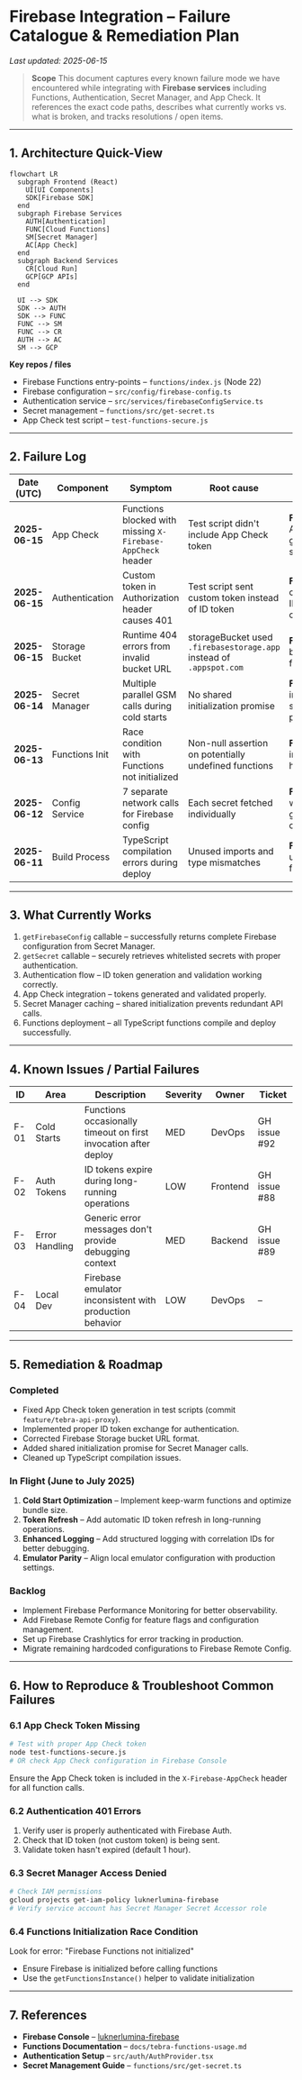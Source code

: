 # Firebase Integration – Failure Catalogue & Remediation Plan

*Last updated: 2025-06-15*

> **Scope**
> This document captures every known failure mode we have encountered while integrating with **Firebase services** including Functions, Authentication, Secret Manager, and App Check. It references the exact code paths, describes what currently works vs. what is broken, and tracks resolutions / open items.

---

## 1. Architecture Quick-View

```mermaid
flowchart LR
  subgraph Frontend (React)
    UI[UI Components]
    SDK[Firebase SDK]
  end
  subgraph Firebase Services
    AUTH[Authentication]
    FUNC[Cloud Functions]
    SM[Secret Manager]
    AC[App Check]
  end
  subgraph Backend Services
    CR[Cloud Run]
    GCP[GCP APIs]
  end

  UI --> SDK
  SDK --> AUTH
  SDK --> FUNC
  FUNC --> SM
  FUNC --> CR
  AUTH --> AC
  SM --> GCP
```

**Key repos / files**

- Firebase Functions entry-points – `functions/index.js` (Node 22)
- Firebase configuration – `src/config/firebase-config.ts`
- Authentication service – `src/services/firebaseConfigService.ts`
- Secret management – `functions/src/get-secret.ts`
- App Check test script – `test-functions-secure.js`

---

## 2. Failure Log

| Date (UTC) | Component | Symptom | Root cause | Status |
|------------|-----------|---------|-----------|--------|
| **2025-06-15** | App Check | Functions blocked with missing `X-Firebase-AppCheck` header | Test script didn't include App Check token | **Fixed** – added App Check token generation in test script |
| **2025-06-15** | Authentication | Custom token in Authorization header causes 401 | Test script sent custom token instead of ID token | **Fixed** – exchange custom token for ID token using client SDK |
| **2025-06-15** | Storage Bucket | Runtime 404 errors from invalid bucket URL | storageBucket used `.firebasestorage.app` instead of `.appspot.com` | **Fixed** – corrected bucket URL format |
| **2025-06-14** | Secret Manager | Multiple parallel GSM calls during cold starts | No shared initialization promise | **Fixed** – implemented shared promise pattern |
| **2025-06-13** | Functions Init | Race condition with Functions not initialized | Non-null assertion on potentially undefined functions | **Fixed** – added initialization check helper |
| **2025-06-12** | Config Service | 7 separate network calls for Firebase config | Each secret fetched individually | **Fixed** – replaced with single getFirebaseConfig call |
| **2025-06-11** | Build Process | TypeScript compilation errors during deploy | Unused imports and type mismatches | **Fixed** – cleaned up imports and fixed types |

---

## 3. What Currently Works

1. `getFirebaseConfig` callable – successfully returns complete Firebase configuration from Secret Manager.
2. `getSecret` callable – securely retrieves whitelisted secrets with proper authentication.
3. Authentication flow – ID token generation and validation working correctly.
4. App Check integration – tokens generated and validated properly.
5. Secret Manager caching – shared initialization prevents redundant API calls.
6. Functions deployment – all TypeScript functions compile and deploy successfully.

---

## 4. Known Issues / Partial Failures

| ID | Area | Description | Severity | Owner | Ticket |
|----|------|-------------|----------|-------|--------|
| F-01 | Cold Starts | Functions occasionally timeout on first invocation after deploy | MED | DevOps | GH issue #92 |
| F-02 | Auth Tokens | ID tokens expire during long-running operations | LOW | Frontend | GH issue #88 |
| F-03 | Error Handling | Generic error messages don't provide debugging context | MED | Backend | GH issue #89 |
| F-04 | Local Dev | Firebase emulator inconsistent with production behavior | LOW | DevOps | – |

---

## 5. Remediation & Roadmap

### Completed

- Fixed App Check token generation in test scripts (commit `feature/tebra-api-proxy`).
- Implemented proper ID token exchange for authentication.
- Corrected Firebase Storage bucket URL format.
- Added shared initialization promise for Secret Manager calls.
- Cleaned up TypeScript compilation issues.

### In Flight (June to July 2025)

1. **Cold Start Optimization** – Implement keep-warm functions and optimize bundle size.
2. **Token Refresh** – Add automatic ID token refresh in long-running operations.
3. **Enhanced Logging** – Add structured logging with correlation IDs for better debugging.
4. **Emulator Parity** – Align local emulator configuration with production settings.

### Backlog

- Implement Firebase Performance Monitoring for better observability.
- Add Firebase Remote Config for feature flags and configuration management.
- Set up Firebase Crashlytics for error tracking in production.
- Migrate remaining hardcoded configurations to Firebase Remote Config.

---

## 6. How to Reproduce & Troubleshoot Common Failures

### 6.1 App Check Token Missing

```bash
# Test with proper App Check token
node test-functions-secure.js
# OR check App Check configuration in Firebase Console
```

Ensure the App Check token is included in the `X-Firebase-AppCheck` header for all function calls.

### 6.2 Authentication 401 Errors

1. Verify user is properly authenticated with Firebase Auth.
2. Check that ID token (not custom token) is being sent.
3. Validate token hasn't expired (default 1 hour).

### 6.3 Secret Manager Access Denied

```bash
# Check IAM permissions
gcloud projects get-iam-policy luknerlumina-firebase
# Verify service account has Secret Manager Secret Accessor role
```

### 6.4 Functions Initialization Race Condition

Look for error: "Firebase Functions not initialized"
- Ensure Firebase is initialized before calling functions
- Use the `getFunctionsInstance()` helper to validate initialization

---

## 7. References

- **Firebase Console** – [luknerlumina-firebase](https://console.firebase.google.com/project/luknerlumina-firebase)
- **Functions Documentation** – `docs/tebra-functions-usage.md`
- **Authentication Setup** – `src/auth/AuthProvider.tsx`
- **Secret Management Guide** – `functions/src/get-secret.ts`
